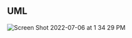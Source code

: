 ## UML

![Screen Shot 2022-07-06 at 1 34 29 PM](https://user-images.githubusercontent.com/55909913/177638242-af6d1cb9-dc0a-4233-ac0d-80728eb1f8e3.png)
